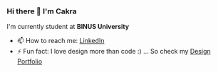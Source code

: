 ### Hi there 👋 I'm **Cakra**

I'm currently student at **BINUS University**

- 📫 How to reach me: <a href="https://www.linkedin.com/in/cakra-buana/">LinkedIn</a>
- ⚡ Fun fact: I love design more than code :) ... So check my <a href="https://cakra.webflow.io/">Design Portfolio</a>
